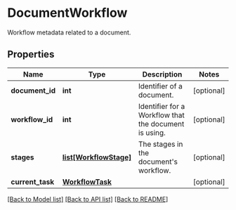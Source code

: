 # DocumentWorkflow

Workflow metadata related to a document.
## Properties
Name | Type | Description | Notes
------------ | ------------- | ------------- | -------------
**document_id** | **int** | Identifier of a document. | [optional] 
**workflow_id** | **int** | Identifier for a Workflow that the document is using. | [optional] 
**stages** | [**list[WorkflowStage]**](WorkflowStage.md) | The stages in the document&#39;s workflow. | [optional] 
**current_task** | [**WorkflowTask**](WorkflowTask.md) |  | [optional] 

[[Back to Model list]](../README.md#documentation-for-models) [[Back to API list]](../README.md#documentation-for-api-endpoints) [[Back to README]](../README.md)


